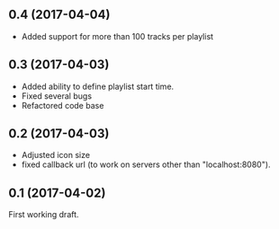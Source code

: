 ## 0.4 (2017-04-04)
* Added support for more than 100 tracks per playlist

## 0.3 (2017-04-03)
* Added ability to define playlist start time.
* Fixed several bugs
* Refactored code base

## 0.2 (2017-04-03)
* Adjusted icon size
* fixed callback url (to work on servers other than "localhost:8080").

## 0.1 (2017-04-02)
First working draft.
